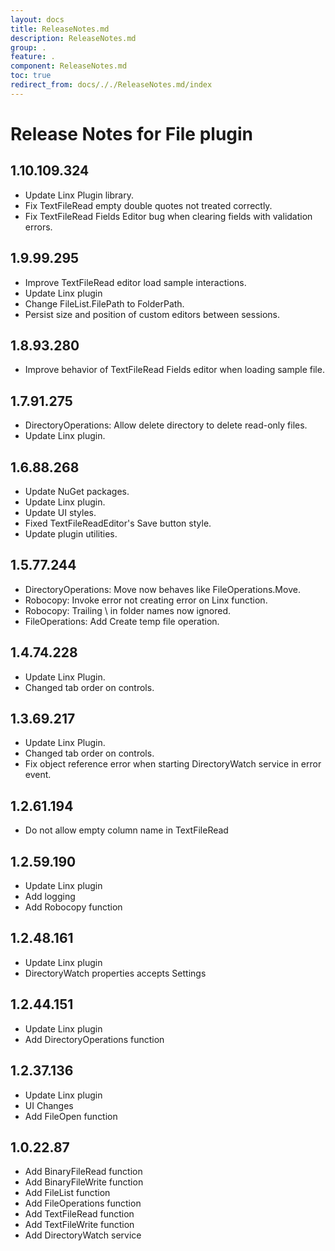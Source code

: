 ```yaml
---
layout: docs
title: ReleaseNotes.md
description: ReleaseNotes.md
group: .
feature: .
component: ReleaseNotes.md
toc: true
redirect_from: docs/././ReleaseNotes.md/index
---
```

# Release Notes for File plugin
<a id="1_10_109_324"></a>
## 1.10.109.324
- Update Linx Plugin library.
- Fix TextFileRead empty double quotes not treated correctly.
- Fix TextFileRead Fields Editor bug when clearing fields with validation errors.

<a id="1_9_99_295"></a>
## 1.9.99.295
- Improve TextFileRead editor load sample interactions.
- Update Linx plugin
- Change FileList.FilePath to FolderPath.
- Persist size and position of custom editors between sessions.
<a id="1_8_93_280"></a>
## 1.8.93.280
- Improve behavior of TextFileRead Fields editor when loading sample file.
<a id="1_7_91_275"></a>
## 1.7.91.275
- DirectoryOperations: Allow delete directory to delete read-only files.
- Update Linx plugin.
<a id="1_6_88_268"></a>
## 1.6.88.268
- Update NuGet packages.
- Update Linx plugin.
- Update UI styles.
- Fixed TextFileReadEditor's Save button style.
- Update plugin utilities.
<a id="1_5_77_244"></a>
## 1.5.77.244
- DirectoryOperations: Move now behaves like FileOperations.Move.
- Robocopy: Invoke error not creating error on Linx function.
- Robocopy: Trailing \ in folder names now ignored.
- FileOperations: Add Create temp file operation.
<a id="1_4_74_228"></a>
## 1.4.74.228
- Update Linx Plugin.
- Changed tab order on controls.
<a id="1_3_69_217"></a>
## 1.3.69.217
- Update Linx Plugin.
- Changed tab order on controls.
- Fix object reference error when starting DirectoryWatch service in error event.
<a id="1_2_61_194"></a>
## 1.2.61.194
- Do not allow empty column name in TextFileRead
<a id="1_2_59_190"></a>
## 1.2.59.190
- Update Linx plugin
- Add logging
- Add Robocopy function
<a id="1_2_48_161"></a>
## 1.2.48.161
- Update Linx plugin
- DirectoryWatch properties accepts Settings
<a id="1_2_44_151"></a>
## 1.2.44.151
- Update Linx plugin
- Add DirectoryOperations function
<a id="1_2_37_136"></a>
## 1.2.37.136
- Update Linx plugin
- UI Changes
- Add FileOpen function
<a id="1_0_22_87"></a>
## 1.0.22.87
- Add BinaryFileRead function
- Add BinaryFileWrite function
- Add FileList function
- Add FileOperations function
- Add TextFileRead function
- Add TextFileWrite function
- Add DirectoryWatch service

